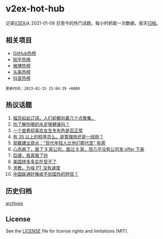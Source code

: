 # v2ex-hot-hub

 记录[V2EX](https://www.v2ex.com/)从 2021-01-06 日至今的热门话题。每小时抓取一次数据，按天[归档](archives)。
 
 ## 相关项目

- [GitHub热榜](https://github.com/snaildev/github-hot-hub)
- [知乎热榜](https://github.com/snaildev/zhihu-hot-hub)
- [微博热榜](https://github.com/snaildev/weibo-hot-hub)
- [头条热榜](https://github.com/snaildev/toutiao-hot-hub)
- [抖音热榜](https://github.com/snaildev/douyin-hot-hub)


 `更新时间：2023-01-15 15:04:39 +0800`

## 热议话题

1. [幅员如此辽阔，人们却都向着几个点聚集。](https://www.v2ex.com/t/908907)
1. [你了解你喝的水足够健康吗？](https://www.v2ex.com/t/908930)
1. [一个直男却喜欢女生专有色是否正常](https://www.v2ex.com/t/908910)
1. [有 35 以上的程序员么，是管理岗还是一线岗？](https://www.v2ex.com/t/908947)
1. [观戴建业观点："现代年轻人比他们那代苦" 有感](https://www.v2ex.com/t/908908)
1. [心态崩了，面了 9 家公司，面过 8 家，但几乎没有公司发 offer 下来](https://www.v2ex.com/t/909005)
1. [巨硬，我真服了你](https://www.v2ex.com/t/909010)
1. [美国拼多多实在受不了](https://www.v2ex.com/t/908994)
1. [求教，为啥 PT 没有速度](https://www.v2ex.com/t/908942)
1. [中国联通好像收不到国外的短信？](https://www.v2ex.com/t/908969)

## 历史归档

[archives](archives)

## License

See the [LICENSE](LICENSE) file for license rights and limitations (MIT).
